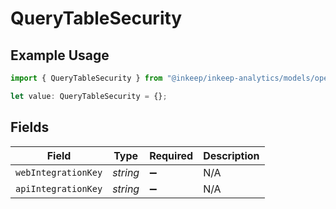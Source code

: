 # QueryTableSecurity

## Example Usage

```typescript
import { QueryTableSecurity } from "@inkeep/inkeep-analytics/models/operations";

let value: QueryTableSecurity = {};
```

## Fields

| Field               | Type                | Required            | Description         |
| ------------------- | ------------------- | ------------------- | ------------------- |
| `webIntegrationKey` | *string*            | :heavy_minus_sign:  | N/A                 |
| `apiIntegrationKey` | *string*            | :heavy_minus_sign:  | N/A                 |